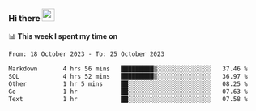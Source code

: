 ### Hi there <a href="https://www.gautamkrishnar.com/"><img src="https://media.giphy.com/media/hvRJCLFzcasrR4ia7z/giphy.gif" width="25px"></a>

📊 **This week I spent my time on**

<!--START_SECTION:waka-->

```txt
From: 18 October 2023 - To: 25 October 2023

Markdown       4 hrs 56 mins   █████████▒░░░░░░░░░░░░░░░   37.46 %
SQL            4 hrs 52 mins   █████████▒░░░░░░░░░░░░░░░   36.97 %
Other          1 hr 5 mins     ██░░░░░░░░░░░░░░░░░░░░░░░   08.25 %
Go             1 hr            ██░░░░░░░░░░░░░░░░░░░░░░░   07.63 %
Text           1 hr            ██░░░░░░░░░░░░░░░░░░░░░░░   07.58 %
```

<!--END_SECTION:waka-->

